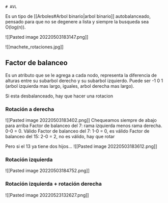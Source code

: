 	# AVL
Es un tipo de [[Arboles#Arbol binario|arbol binario]] autobalanceado, pensado para que no se degenere a lista y siempre la busqueda sea O(log(n)).

![[Pasted image 20220503183147.png]]

![[machete_rotaciones.jpg]]
## Factor de balanceo
Es un atributo que se le agrega a cada nodo, representa la diferencia de alturas entre su subarbol derecho y su subarbol izquierdo. Puede ser -1 0 1 (arbol izquierda mas largo, iguales, arbol derecha mas largo). 

Si esta desbalanceado, hay que hacer una rotacion 
### Rotación a derecha 
![[Pasted image 20220503183402.png]]
Chequeamos siempre de abajo para arriba
Factor de balanceo del 7: rama izquierda menos rama derecha. 0-0 = 0. Válido
Factor de balanceo del 7: 1-0 = 0, es válido
Factor de balanceo del 15: 2-0 = 2, no es válido, hay que rotar

Pero si el 13 ya tiene dos hijos...
![[Pasted image 20220503183612.png]]

### Rotación izquierda
![[Pasted image 20220503184752.png]]

### Rotación izquierda + rotación derecha
![[Pasted image 20220523132627.png]]